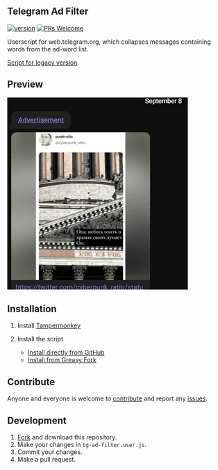 ## Telegram Ad Filter

[![version](https://img.shields.io/github/tag/VChet/Telegram-Ad-Filter.svg?label=version)](https://github.com/VChet/Telegram-Ad-Filter/tags)
[![PRs Welcome](https://img.shields.io/badge/PRs-welcome-brightgreen.svg)](http://makeapullrequest.com)

Userscript for web.telegram.org, which collapses messages containing words from the ad-word list.

[Script for legacy version](https://github.com/VChet/Telegram-Ad-Filter/tree/legacy)

## Preview

![](./meta/preview.gif)

## Installation

1. Install [Tampermonkey](https://tampermonkey.net)
1. Install the script

   - [Install directly from GitHub](https://raw.githubusercontent.com/VChet/Telegram-Ad-Filter/master/tg-ad-filter.user.js)
   - [Install from Greasy Fork](https://greasyfork.org/ru/scripts/379355)

## Contribute

Anyone and everyone is welcome to [contribute](https://github.com/VChet/Telegram-Ad-Filter/pulls) and report any [issues](https://github.com/VChet/Telegram-Ad-Filter/issues).

## Development

1. [Fork](https://github.com/VChet/Telegram-Ad-Filter/fork) and download this repository.
1. Make your changes in `tg-ad-filter.user.js`.
1. Commit your changes.
1. Make a pull request.
